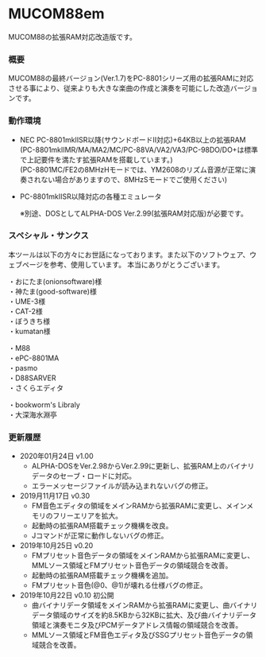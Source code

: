 # MUCOM88em

MUCOM88の拡張RAM対応改造版です。

### 概要

MUCOM88の最終バージョン(Ver.1.7)をPC-8801シリーズ用の拡張RAMに対応させる事により、従来よりも大きな楽曲の作成と演奏を可能にした改造バージョンです。<br>

### 動作環境

- NEC PC-8801mkⅡSR以降(サウンドボードⅡ対応)+64KB以上の拡張RAM<br>
  (PC-8801mkⅡMR/MA/MA2/MC/PC-88VA/VA2/VA3/PC-98DO/DO+は標準で上記要件を満たす拡張RAMを搭載しています。)<br>
  (PC-8801MC/FE2の8MHzHモードでは、YM2608のリズム音源が正常に演奏されない場合がありますので、8MHzSモードでご使用ください)<br>
- PC-8801mkⅡSR以降対応の各種エミュレータ<br>

  ※別途、DOSとしてALPHA-DOS Ver.2.99(拡張RAM対応版)が必要です。

### スペシャル・サンクス
本ツールは以下の方々にお世話になっております。また以下のソフトウェア、ウェブページを参考、使用しています。
本当にありがとうございます。

・おにたま(onionsoftware)様<br>
・神たま(good-software)様<br>
・UME-3様<br>
・CAT-2様<br>
・ぼうきち様<br>
・kumatan様<br>

・M88<br>
・ePC-8801MA<br>
・pasmo<br>
・D88SARVER<br>
・さくらエディタ<br>

・bookworm's Libraly<br>
・大深海水淵亭<br>

### 更新履歴

- 2020年01月24日 v1.00
    - ALPHA-DOSをVer.2.98からVer.2.99に更新し、拡張RAM上のバイナリデータのセーブ・ロードに対応。<br>
    - エラーメッセージファイルが読み込まれないバグの修正。<br>
- 2019月11月17日 v0.30<br>
    - FM音色エディタの領域をメインRAMから拡張RAMに変更し、メインメモリのフリーエリアを拡大。<br>
    - 起動時の拡張RAM搭載チェック機構を改良。<br>
    - Jコマンドが正常に動作しないバグの修正。<br>
- 2019年10月25日 v0.20<br>
    - FMプリセット音色データの領域をメインRAMから拡張RAMに変更し、MMLソース領域とFMプリセット音色データの領域競合を改善。<br>
    - 起動時の拡張RAM搭載チェック機構を追加。<br>
    - FMプリセット音色(@0、@1)が壊れる仕様バグの修正。<br>
- 2019年10月22日 v0.10 初公開<br>
    - 曲バイナリデータ領域をメインRAMから拡張RAMに変更し、曲バイナリデータ領域のサイズを約8.5KBから32KBに拡大、及び曲バイナリデータ領域と演奏モニタ及びPCMデータアドレス情報の領域競合を改善。<br>
    - MMLソース領域とFM音色エディタ及びSSGプリセット音色データの領域競合を改善。<br>
